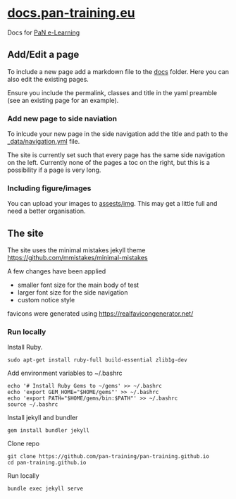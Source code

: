 # [docs.pan-training.eu](https://docs.pan-training.eu/)
Docs for [PaN e-Learning](https://e-learning.pan-training.eu/)

## Add/Edit a page 

To include a new page add a markdown file to the [docs](https://github.com/pan-training/pan-training.github.io/tree/gh-pages/docs) folder. Here you can also edit the existing pages. 

Ensure you include the permalink, classes and title in the yaml preamble (see an existing page for an example). 

### Add new page to side naviation 

To inlcude your new page in the side navigation add the title and path to the [_data/navigation.yml](https://github.com/pan-training/pan-training.github.io/blob/gh-pages/_data/navigation.yml) file.

The site is currently set such that every page has the same side navigation on the left. Currently none of the pages a toc on the right, but this is a possibility if a page is very long. 

### Including figure/images 

You can upload your images to [assests/img](https://github.com/pan-training/pan-training.github.io/tree/gh-pages/assets/img). This may get a little full and need a better organisation. 

## The site

The site uses the minimal mistakes jekyll theme  
https://github.com/mmistakes/minimal-mistakes

A few changes have been applied
- smaller font size for the main body of test
- larger font size for the side navigation
- custom notice style 

favicons were generated using https://realfavicongenerator.net/

###  Run locally 

Install Ruby.
```
sudo apt-get install ruby-full build-essential zlib1g-dev
```
Add environment variables to ~/.bashrc 
```
echo '# Install Ruby Gems to ~/gems' >> ~/.bashrc
echo 'export GEM_HOME="$HOME/gems"' >> ~/.bashrc
echo 'export PATH="$HOME/gems/bin:$PATH"' >> ~/.bashrc
source ~/.bashrc
```
Install jekyll and bundler
```
gem install bundler jekyll
```
Clone repo
```
git clone https://github.com/pan-training/pan-training.github.io
cd pan-training.github.io
```
Run locally
```
bundle exec jekyll serve
```

